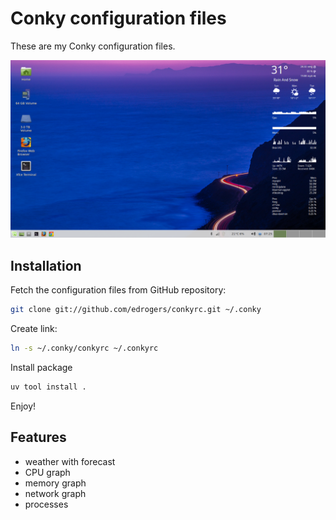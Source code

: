 Conky configuration files
=========================

These are my Conky configuration files.

![Conky](https://github.com/edrogers/conkyrc/raw/master/screenshot.png)


Installation
------------

Fetch the configuration files from GitHub repository:

```sh
git clone git://github.com/edrogers/conkyrc.git ~/.conky
```

Create link:

```sh
ln -s ~/.conky/conkyrc ~/.conkyrc
```

Install package

```sh
uv tool install .
```


Enjoy!

Features
--------

* weather with forecast
* CPU graph
* memory graph
* network graph
* processes 

